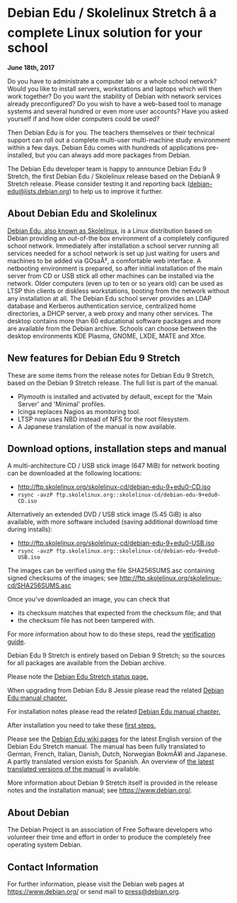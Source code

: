 
Debian Edu / Skolelinux Stretch â a complete Linux solution for your school
=============================================================================


**June 18th, 2017**



Do you have to administrate a computer lab or a whole school network?
Would you like to install servers, workstations and laptops which
will then work together?
Do you want the stability of Debian with network services already
preconfigured?
Do you wish to have a web-based tool to manage systems and several
hundred or even more user accounts?
Have you asked yourself if and how older computers could be used?




Then Debian Edu is for you. The teachers themselves or their technical support
can roll out a complete multi-user multi-machine study environment within
a few days. Debian Edu comes with hundreds of applications pre-installed,
but you can always add more packages from Debian.




The Debian Edu developer team is happy to announce Debian Edu 9
Stretch, the first Debian Edu / Skolelinux release based
on the DebianÂ 9 Stretch release.
Please consider testing it and reporting back (<debian-edu@lists.debian.org>)
to help us to improve it further.



About Debian Edu and Skolelinux
-------------------------------



[Debian Edu, also known as
Skolelinux](http://www.skolelinux.org/), is a Linux distribution based on Debian providing an
out-of-the box environment of a completely configured school network.
Immediately after installation a school server running all services
needed for a school network is set up just waiting for users and
machines to be added via GOsaÂ², a comfortable web interface.
A netbooting environment is prepared, so after initial
installation of the main server from CD or USB stick all other
machines can be installed via the network.
Older computers (even up to ten or so years old) can be used as LTSP
thin clients or diskless workstations, booting from the network without
any installation at all.
The Debian Edu school server provides an LDAP database and Kerberos
authentication service, centralized home directories, a DHCP server, a web
proxy and many other services. The desktop contains more than 60 educational
software packages and more are available from the Debian archive.
Schools can choose between the desktop environments KDE Plasma, GNOME, LXDE,
MATE and Xfce.



New features for Debian Edu 9 Stretch
-------------------------------------


These are some items from the release notes for Debian Edu 9 Stretch,
based on the Debian 9 Stretch release.
The full list is part of the manual.



* Plymouth is installed and activated by default, except for the 'Main Server' and 'Minimal' profiles.
* Icinga replaces Nagios as monitoring tool.
* LTSP now uses NBD instead of NFS for the root filesystem.
* A Japanese translation of the manual is now available.


Download options, installation steps and manual
-----------------------------------------------



A multi-architecture CD / USB stick image (647 MiB) for network booting can
be downloaded at the following locations:



* <http://ftp.skolelinux.org/skolelinux-cd/debian-edu-9+edu0-CD.iso>
* `rsync -avzP ftp.skolelinux.org::skolelinux-cd/debian-edu-9+edu0-CD.iso`



Alternatively an extended DVD / USB stick image (5.45 GiB) is also available,
with more software included (saving additional download time during installs):



* <http://ftp.skolelinux.org/skolelinux-cd/debian-edu-9+edu0-USB.iso>
* `rsync -avzP ftp.skolelinux.org::skolelinux-cd/debian-edu-9+edu0-USB.iso`



The images can be verified using the file SHA256SUMS.asc containing signed checksums of the images; see
<http://ftp.skolelinux.org/skolelinux-cd/SHA256SUMS.asc>



  

Once you've downloaded an image, you can check that
* its checksum matches that expected from the checksum file; and that
* the checksum file has not been tampered with.



For more information about how to do these steps, read the
[verification guide](https://www.debian.org/CD/verify).




Debian Edu 9 Stretch is entirely based on Debian 9 Stretch; so the sources
for all packages are available from the Debian archive.




Please note the
[Debian Edu Stretch status page.](https://wiki.debian.org/DebianEdu/Status/Stretch)




When upgrading from Debian Edu 8 Jessie please read the related
[Debian Edu manual chapter.](https://wiki.debian.org/DebianEdu/Documentation/Stretch/Upgrades)




For installation notes please read the related
[Debian Edu manual chapter.](https://wiki.debian.org/DebianEdu/Documentation/Stretch/Installation#Installing_Debian_Edu)




After installation you need to take these
[first steps.](https://wiki.debian.org/DebianEdu/Documentation/Stretch/GettingStarted)




Please see the [Debian Edu wiki pages](https://wiki.debian.org/DebianEdu/Documentation/Stretch/) for the
latest English version of the Debian Edu Stretch manual.
The manual has been fully translated to German, French, Italian, Danish,
Dutch, Norwegian BokmÃ¥l and Japanese. A partly translated version exists for Spanish.
An overview of [the latest translated versions of the manual](https://jenkins.debian.net/userContent/debian-edu-doc/) is available.




More information about Debian 9 Stretch itself is provided in the release
notes and the installation manual; see <https://www.debian.org/>.



About Debian
------------


The Debian Project is an association of Free Software developers who
volunteer their time and effort in order to produce the completely free
operating system Debian.


Contact Information
-------------------


For further information, please visit the Debian web pages at
<https://www.debian.org/> or send mail to
<press@debian.org>.



